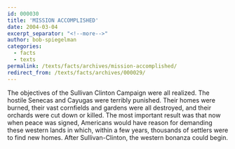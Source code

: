 ```yaml
---
id: 000030
title: 'MISSION ACCOMPLISHED'
date: 2004-03-04
excerpt_separator: "<!--more-->"
author: bob-spiegelman
categories:
  - facts
  - texts
permalink: /texts/facts/archives/mission-accomplished/
redirect_from: /texts/facts/archives/000029/
---
```


The objectives of the Sullivan Clinton Campaign were all realized. The hostile Senecas and Cayugas were terribly punished. Their homes were burned, their vast cornfields and gardens were all destroyed, and their orchards were cut down or killed. The most important result was that now when peace was signed, Americans would have reason for demanding these western lands in which, within a few years, thousands of settlers were to find new homes. After Sullivan-Clinton, the western bonanza could begin.
